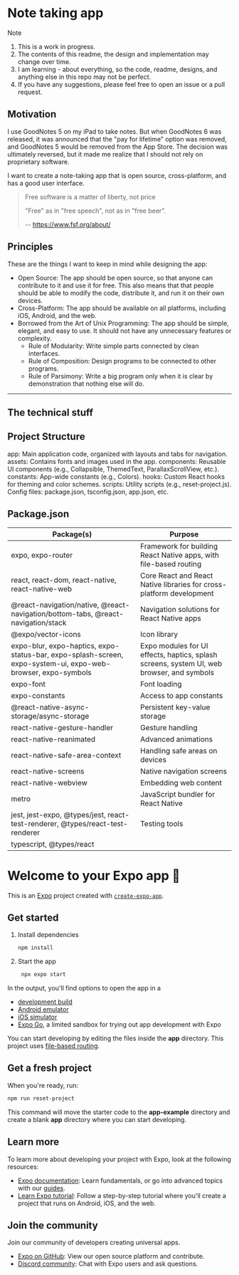 # Note taking app

> [!NOTE]
> 1. This is a work in progress. 
> 2. The contents of this readme, the design and implementation may change over time.
> 3. I am learning - about everything, so the code, readme, designs, and anything else in this repo may not be perfect.
> 4. If you have any suggestions, please feel free to open an issue or a pull request.

## Motivation

I use GoodNotes 5 on my iPad to take notes. But when GoodNotes 6 was released, it was announced that the "pay for lifetime" option was removed, and GoodNotes 5 would be removed from the App Store. The decision was ultimately reversed, but it made me realize that I should not rely on proprietary software.

I want to create a note-taking app that is open source, cross-platform, and has a good user interface.

> Free software is a matter of liberty, not price 
> 
> "Free" as in "free speech", not as in "free beer".
> 
> -- https://www.fsf.org/about/


## Principles

These are the things I want to keep in mind while designing the app:
- Open Source: The app should be open source, so that anyone can contribute to it and use it for free.
This also means that that people should be able to modify the code, distribute it, and run it on their own devices.
- Cross-Platform: The app should be available on all platforms, including iOS, Android, and the web.
- Borrowed from the Art of Unix Programming: The app should be simple, elegant, and easy to use. It should not have any unnecessary features or complexity.
  - Rule of Modularity: Write simple parts connected by clean interfaces.
  - Rule of Composition: Design programs to be connected to other programs.
  - Rule of Parsimony: Write a big program only when it is clear by demonstration that nothing else will do.

--- 
The technical stuff
--- 

## Project Structure
app: Main application code, organized with layouts and tabs for navigation.
assets: Contains fonts and images used in the app.
components: Reusable UI components (e.g., Collapsible, ThemedText, ParallaxScrollView, etc.).
constants: App-wide constants (e.g., Colors).
hooks: Custom React hooks for theming and color schemes.
scripts: Utility scripts (e.g., reset-project.js).
Config files: package.json, tsconfig.json, app.json, etc.

## Package.json

| Package(s)                                                                                                   | Purpose                                                                                   |
| ------------------------------------------------------------------------------------------------------------ | ----------------------------------------------------------------------------------------- |
| expo, expo-router                                                                                            | Framework for building React Native apps, with file-based routing                         |
| react, react-dom, react-native, react-native-web                                                             | Core React and React Native libraries for cross-platform development                      |
| @react-navigation/native, @react-navigation/bottom-tabs, @react-navigation/stack                             | Navigation solutions for React Native apps                                                |
| @expo/vector-icons                                                                                           | Icon library                                                                              |
| expo-blur, expo-haptics, expo-status-bar, expo-splash-screen, expo-system-ui, expo-web-browser, expo-symbols | Expo modules for UI effects, haptics, splash screens, system UI, web browser, and symbols |
| expo-font                                                                                                    | Font loading                                                                              |
| expo-constants                                                                                               | Access to app constants                                                                   |
| @react-native-async-storage/async-storage                                                                    | Persistent key-value storage                                                              |
| react-native-gesture-handler                                                                                 | Gesture handling                                                                          |
| react-native-reanimated                                                                                      | Advanced animations                                                                       |
| react-native-safe-area-context                                                                               | Handling safe areas on devices                                                            |
| react-native-screens                                                                                         | Native navigation screens                                                                 |
| react-native-webview                                                                                         | Embedding web content                                                                     |
| metro                                                                                                        | JavaScript bundler for React Native                                                       |
| jest, jest-expo, @types/jest, react-test-renderer, @types/react-test-renderer                                | Testing tools                                                                             |
| typescript, @types/react                                                                                     |

# Welcome to your Expo app 👋

This is an [Expo](https://expo.dev) project created with [`create-expo-app`](https://www.npmjs.com/package/create-expo-app).

## Get started

1. Install dependencies

   ```bash
   npm install
   ```

2. Start the app

   ```bash
    npx expo start
   ```

In the output, you'll find options to open the app in a

- [development build](https://docs.expo.dev/develop/development-builds/introduction/)
- [Android emulator](https://docs.expo.dev/workflow/android-studio-emulator/)
- [iOS simulator](https://docs.expo.dev/workflow/ios-simulator/)
- [Expo Go](https://expo.dev/go), a limited sandbox for trying out app development with Expo

You can start developing by editing the files inside the **app** directory. This project uses [file-based routing](https://docs.expo.dev/router/introduction).

## Get a fresh project

When you're ready, run:

```bash
npm run reset-project
```

This command will move the starter code to the **app-example** directory and create a blank **app** directory where you can start developing.

## Learn more

To learn more about developing your project with Expo, look at the following resources:

- [Expo documentation](https://docs.expo.dev/): Learn fundamentals, or go into advanced topics with our [guides](https://docs.expo.dev/guides).
- [Learn Expo tutorial](https://docs.expo.dev/tutorial/introduction/): Follow a step-by-step tutorial where you'll create a project that runs on Android, iOS, and the web.

## Join the community

Join our community of developers creating universal apps.

- [Expo on GitHub](https://github.com/expo/expo): View our open source platform and contribute.
- [Discord community](https://chat.expo.dev): Chat with Expo users and ask questions.
